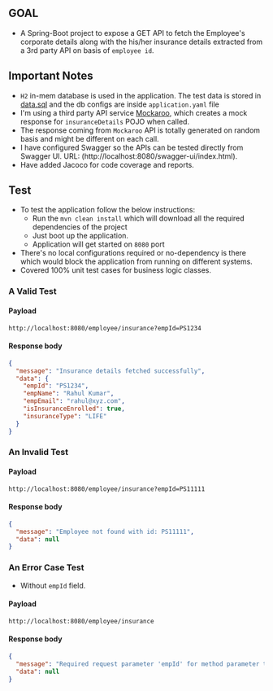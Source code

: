 ## GOAL

* A Spring-Boot project to expose a GET API to fetch the Employee's corporate details along with the his/her insurance
  details extracted from a 3rd party API on basis of `employee id`.

## Important Notes

* `H2` in-mem database is used in the application. The test data is stored in [data.sql](src/main/resources/data.sql) and the db
  configs are inside `application.yaml` file
* I'm using a third party API service [Mockaroo](https://www.mockaroo.com/), which creates a mock response
  for `insuranceDetails` POJO when called.
* The response coming from `Mockaroo` API is totally generated on random basis and might be different on each call.
* I have configured Swagger so the APIs can be tested directly from Swagger UI.
  URL: (http://localhost:8080/swagger-ui/index.html).
* Have added Jacoco for code coverage and reports.

## Test

* To test the application follow the below instructions:
    * Run the `mvn clean install` which will download all the required dependencies of the project
    * Just boot up the application.
    * Application will get started on `8080` port
* There's no local configurations required or no-dependency is there which would block the application from running on
  different systems.
* Covered 100% unit test cases for business logic classes.

### A Valid Test

#### Payload

```
http://localhost:8080/employee/insurance?empId=PS1234
```

#### Response body

```json
{
  "message": "Insurance details fetched successfully",
  "data": {
    "empId": "PS1234",
    "empName": "Rahul Kumar",
    "empEmail": "rahul@xyz.com",
    "isInsuranceEnrolled": true,
    "insuranceType": "LIFE"
  }
}
```

### An Invalid Test

#### Payload

```
http://localhost:8080/employee/insurance?empId=PS11111
```

#### Response body

```json
{
  "message": "Employee not found with id: PS11111",
  "data": null
}
```

### An Error Case Test

* Without `empId` field.

#### Payload

```
http://localhost:8080/employee/insurance
```

#### Response body

```json
{
  "message": "Required request parameter 'empId' for method parameter type String is not present",
  "data": null
}
```
